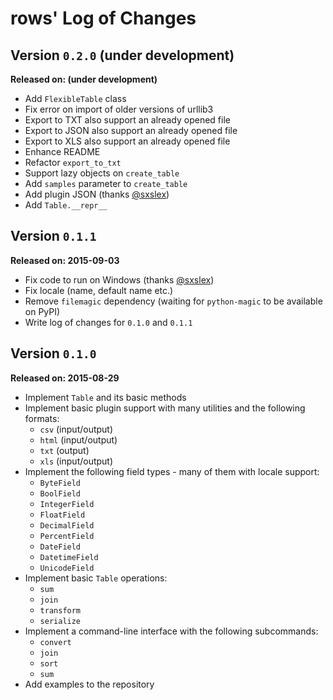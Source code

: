 # rows' Log of Changes

## Version `0.2.0` (under development)

**Released on: (under development)**

- Add `FlexibleTable` class
- Fix error on import of older versions of urllib3
- Export to TXT also support an already opened file
- Export to JSON also support an already opened file
- Export to XLS also support an already opened file
- Enhance README
- Refactor `export_to_txt`
- Support lazy objects on `create_table`
- Add `samples` parameter to `create_table`
- Add plugin JSON (thanks [@sxslex](https://github.com/sxslex))
- Add `Table.__repr__`


## Version `0.1.1`

**Released on: 2015-09-03**

- Fix code to run on Windows (thanks [@sxslex](https://github.com/sxslex))
- Fix locale (name, default name etc.)
- Remove `filemagic` dependency (waiting for `python-magic` to be available on
  PyPI)
- Write log of changes for `0.1.0` and `0.1.1`


## Version `0.1.0`

**Released on: 2015-08-29**

- Implement `Table` and its basic methods
- Implement basic plugin support with many utilities and the following formats:
  - `csv` (input/output)
  - `html` (input/output)
  - `txt` (output)
  - `xls` (input/output)
- Implement the following field types - many of them with locale support:
  - `ByteField`
  - `BoolField`
  - `IntegerField`
  - `FloatField`
  - `DecimalField`
  - `PercentField`
  - `DateField`
  - `DatetimeField`
  - `UnicodeField`
- Implement basic `Table` operations:
  - `sum`
  - `join`
  - `transform`
  - `serialize`
- Implement a command-line interface with the following subcommands:
  - `convert`
  - `join`
  - `sort`
  - `sum`
- Add examples to the repository
